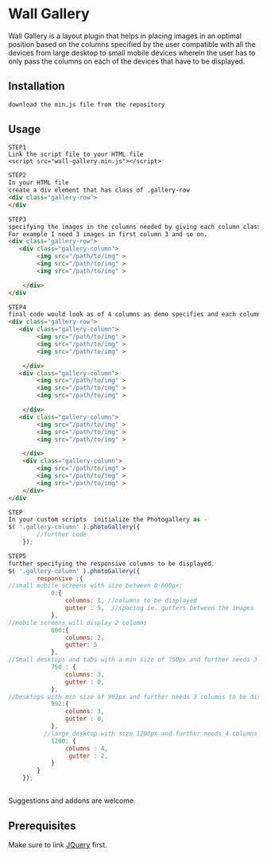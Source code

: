 # Wall Gallery

Wall Gallery is a layout plugin that helps in placing images in an optimal position based on the columns specified by the user compatible with all the devices from large desktop to small mobile devices wherein the user has to only pass the columns on each of the devices that have to be displayed.
## Installation

```bash
download the min.js file from the repository
```

## Usage

```
STEP1
Link the script file to your HTML file
<script src="wall-gallery.min.js"></script>
```
```HTML
STEP2
In your HTML file
create a div element that has class of .gallery-row
<div class="gallery-row">
</div
```
```HTML
STEP3
specifying the images in the columns needed by giving each column class of gallery-column
For example I need 3 images in first column 3 and so on.
<div class="gallery-row">
   <div class="gallery-column">
        <img src="/path/to/img" >
        <img src="/path/to/img" >
        <img src="/path/to/img" >

    </div>
</div
```
```HTML
STEP4
final code would look as of 4 columns as demo specifies and each column has 3 images.
<div class="gallery-row">
   <div class="gallery-column">
        <img src="/path/to/img" >
        <img src="/path/to/img" >
        <img src="/path/to/img" >

    </div>
   <div class="gallery-column">
        <img src="/path/to/img" >
        <img src="/path/to/img" >
        <img src="/path/to/img" >

    </div>
   <div class="gallery-column">
        <img src="/path/to/img" >
        <img src="/path/to/img" >
        <img src="/path/to/img" >

    </div>
    <div class="gallery-column">
        <img src="/path/to/img" >
        <img src="/path/to/img" >
        <img src="/path/to/img" >
    </div>
</div
```


```Javascript
STEP
In your custom scripts  initialize the Photogallery as - 
$( '.gallery-column' ).photoGallery({
        //further code
    });
```

```Javascript
STEP5
further specifying the responsive columns to be displayed.
$( '.gallery-column' ).photoGallery({
        responsive :{
//small mobile screens with size between 0-600px;
            0:{
                columns: 1, //columns to be displayed 
                gutter : 5,  //spacing ie. gutters between the images
            },
//mobile screens will display 2 columns
            600:{
                columns: 2,
                gutter: 5
            },
//Small desktops and tabs with a min size of 750px and further needs 3 columns to be displayed
            750 : {
                columns: 3,
                gutter : 0,
            },
//Desktops with min size of 992px and further needs 3 columns to be displayed
            992:{
                columns: 3,
                gutter : 0,
            },
          //large desktop with size 1200px and further needs 4 columns to be displayed
            1200: {
                columns : 4,
                 gutter : 2,
            }
        }
    });
```


##
Suggestions and addons are welcome.
## Prerequisites 
Make sure to link [JQuery](https://code.jquery.com/) first. 
